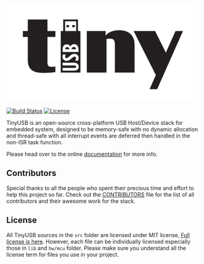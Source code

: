 ![TinyUSB](docs/assets/logo.svg)

[![Build Status](https://github.com/hathach/tinyusb/workflows/Build/badge.svg)](https://github.com/hathach/tinyusb/actions) [![License](https://img.shields.io/badge/license-MIT-brightgreen.svg)](https://opensource.org/licenses/MIT)

TinyUSB is an open-source cross-platform USB Host/Device stack for embedded system, designed to be memory-safe with no dynamic allocation and thread-safe with all interrupt events are deferred then handled in the non-ISR task function.

Please head over to the online [documentation](www.tinyusb.org) for more info.

## Contributors

Special thanks to all the people who spent their precious time and effort to help this project so far. Check out the 
[CONTRIBUTORS](CONTRIBUTORS.rst) file for the list of all contributors and their awesome work for the stack.

## License

All TinyUSB sources in the `src` folder are licensed under MIT license, [Full license is here](LICENSE). However, each file can be individually licensed especially those in `lib` and `hw/mcu` folder. Please make sure you understand all the license term for files you use in your project.
